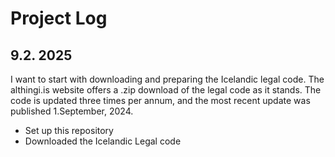 # Project Log

## 9.2. 2025
I want to start with downloading and preparing the Icelandic legal code. The althingi.is website offers a .zip download of the legal code as it stands. The code is updated three times per annum, and the most recent update was published 1.September, 2024.
- Set up this repository
- Downloaded the Icelandic Legal code